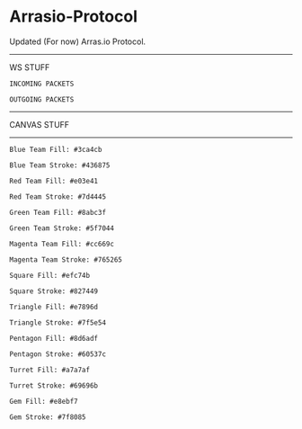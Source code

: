 # Arrasio-Protocol
Updated (For now) Arras.io Protocol.

------------------------------------------------------------------------------------

WS STUFF

`INCOMING PACKETS`

`OUTGOING PACKETS`

------------------------------------------------------------------------------------

CANVAS STUFF

------------------------------------------------------------------------------------

`Blue Team Fill: #3ca4cb`

`Blue Team Stroke: #436875`

`Red Team Fill: #e03e41`

`Red Team Stroke: #7d4445`

`Green Team Fill: #8abc3f`

`Green Team Stroke: #5f7044`

`Magenta Team Fill: #cc669c`

`Magenta Team Stroke: #765265`

`Square Fill: #efc74b`

`Square Stroke: #827449`

`Triangle Fill: #e7896d`

`Triangle Stroke: #7f5e54`

`Pentagon Fill: #8d6adf`

`Pentagon Stroke: #60537c`

`Turret Fill: #a7a7af`

`Turret Stroke: #69696b`

`Gem Fill: #e8ebf7`

`Gem Stroke: #7f8085`
